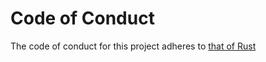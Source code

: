 # Code of Conduct

The code of conduct for this project adheres to [that of Rust](https://www.rust-lang.org/conduct.html)
